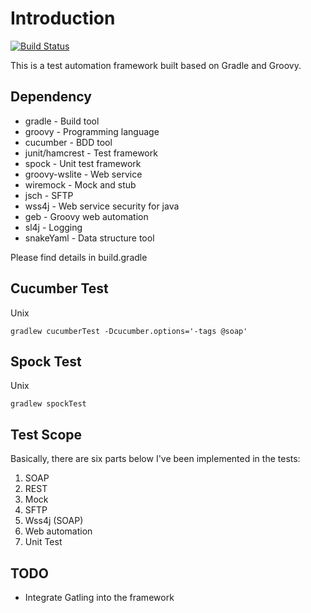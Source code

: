 # Introduction

[![Build Status](https://travis-ci.org/DIZhang1109/gradle-groovy-playground.svg?branch=master)](https://travis-ci.org/DIZhang1109/gradle-groovy-playground)

This is a test automation framework built based on Gradle and Groovy.

## Dependency

* gradle - Build tool
* groovy - Programming language
* cucumber - BDD tool
* junit/hamcrest - Test framework
* spock - Unit test framework
* groovy-wslite - Web service
* wiremock - Mock and stub
* jsch - SFTP
* wss4j - Web service security for java
* geb - Groovy web automation
* sl4j - Logging
* snakeYaml - Data structure tool

Please find details in build.gradle

## Cucumber Test

Unix
```
gradlew cucumberTest -Dcucumber.options='-tags @soap'
```

## Spock Test

Unix
```
gradlew spockTest
```

## Test Scope

Basically, there are six parts below I've been implemented in the tests:
1. SOAP
2. REST
3. Mock
4. SFTP
5. Wss4j (SOAP)
6. Web automation
7. Unit Test
 
## TODO

* Integrate Gatling into the framework
